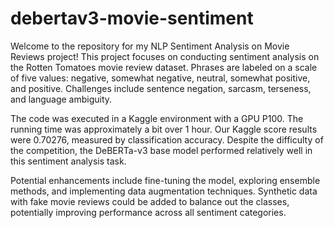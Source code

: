# debertav3-movie-sentiment
Welcome to the repository for my NLP Sentiment Analysis on Movie Reviews project! This project focuses on conducting sentiment analysis on the Rotten Tomatoes movie review dataset. Phrases are labeled on a scale of five values: negative, somewhat negative, neutral, somewhat positive, and positive. Challenges include sentence negation, sarcasm, terseness, and language ambiguity.

The code was executed in a Kaggle environment with a GPU P100. The running time was approximately a bit over 1 hour. Our Kaggle score results were 0.70276, measured by classification accuracy. Despite the difficulty of the competition, the DeBERTa-v3 base model performed relatively well in this sentiment analysis task.

Potential enhancements include fine-tuning the model, exploring ensemble methods, and implementing data augmentation techniques. Synthetic data with fake movie reviews could be added to balance out the classes, potentially improving performance across all sentiment categories.
